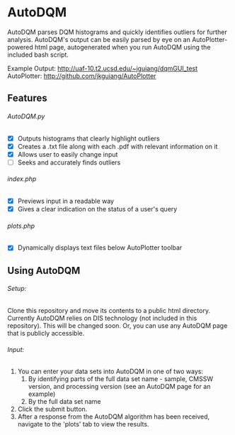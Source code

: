 # AutoDQM
AutoDQM parses DQM histograms and quickly identifies outliers for further analysis. AutoDQM's output can be easily parsed by eye on an AutoPlotter-powered html page, autogenerated when you run AutoDQM using the included bash script.

Example Output: http://uaf-10.t2.ucsd.edu/~jguiang/dqmGUI_test
AutoPlotter: http://github.com/jkguiang/AutoPlotter

## Features

###### AutoDQM.py
- [x] Outputs histograms that clearly highlight outliers
- [x] Creates a .txt file along with each .pdf with relevant information on it
- [x] Allows user to easily change input
- [ ] Seeks and accurately finds outliers

###### index.php
- [x] Previews input in a readable way
- [x] Gives a clear indication on the status of a user's query 

###### plots.php
- [x] Dynamically displays text files below AutoPlotter toolbar

## Using AutoDQM

###### Setup:
Clone this repository and move its contents to a public html directory. Currently AutoDQM relies on DIS technology (not included in this repository). This will be changed soon. Or, you can use any AutoDQM page that is publicly accessible.

###### Input:
1. You can enter your data sets into AutoDQM in one of two ways:
    1. By identifying parts of the full data set name - sample, CMSSW version, and processing version (see an AutoDQM page for an example)
    2. By the full data set name
2. Click the submit button.
3. After a response from the AutoDQM algorithm has been received, navigate to the 'plots' tab to view the results.
